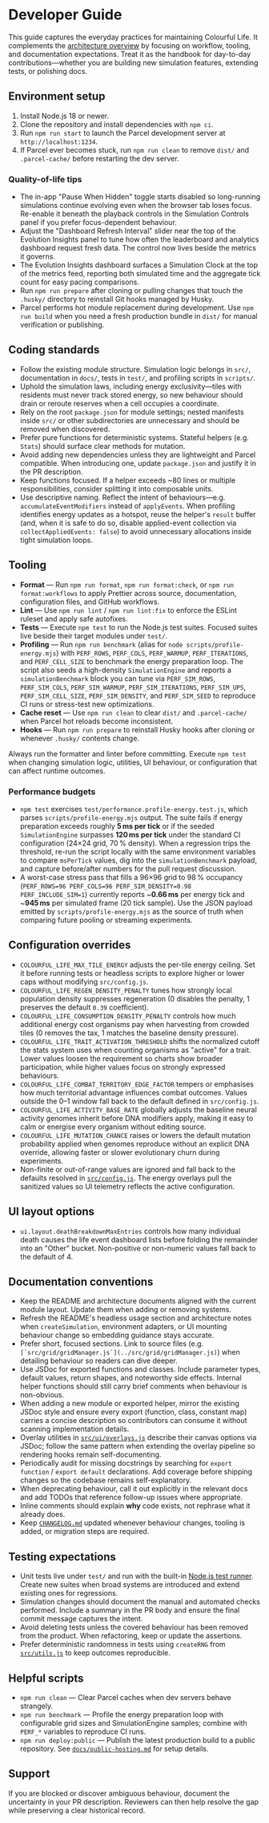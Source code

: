 # Developer Guide

This guide captures the everyday practices for maintaining Colourful Life. It
complements the [architecture overview](architecture-overview.md) by focusing on
workflow, tooling, and documentation expectations. Treat it as the handbook for
day-to-day contributions—whether you are building new simulation features,
extending tests, or polishing docs.

## Environment setup

1. Install Node.js 18 or newer.
2. Clone the repository and install dependencies with `npm ci`.
3. Run `npm run start` to launch the Parcel development server at
   `http://localhost:1234`.
4. If Parcel ever becomes stuck, run `npm run clean` to remove `dist/`
   and `.parcel-cache/` before restarting the dev server.

### Quality-of-life tips

- The in-app "Pause When Hidden" toggle starts disabled so long-running
  simulations continue evolving even when the browser tab loses focus. Re-enable
  it beneath the playback controls in the Simulation Controls panel if you
  prefer focus-dependent behaviour.
- Adjust the "Dashboard Refresh Interval" slider near the top of the Evolution
  Insights panel to tune how often the leaderboard and analytics dashboard
  request fresh data. The control now lives beside the metrics it governs.
- The Evolution Insights dashboard surfaces a Simulation Clock at the top of
  the metrics feed, reporting both simulated time and the aggregate tick count
  for easy pacing comparisons.
- Run `npm run prepare` after cloning or pulling changes that touch the
  `.husky/` directory to reinstall Git hooks managed by Husky.
- Parcel performs hot module replacement during development. Use
  `npm run build` when you need a fresh production bundle in `dist/` for manual
  verification or publishing.

## Coding standards

- Follow the existing module structure. Simulation logic belongs in `src/`,
  documentation in `docs/`, tests in `test/`, and profiling scripts in
  `scripts/`.
- Uphold the simulation laws, including energy exclusivity—tiles with residents must never track stored energy, so new behaviour should drain or reroute reserves when a cell occupies a coordinate.
- Rely on the root `package.json` for module settings; nested manifests inside
  `src/` or other subdirectories are unnecessary and should be removed when
  discovered.
- Prefer pure functions for deterministic systems. Stateful helpers (e.g.
  `Stats`) should surface clear methods for mutation.
- Avoid adding new dependencies unless they are lightweight and Parcel
  compatible. When introducing one, update `package.json` and justify it in the
  PR description.
- Keep functions focused. If a helper exceeds ~80 lines or multiple
  responsibilities, consider splitting it into composable units.
- Use descriptive naming. Reflect the intent of behaviours—e.g.
  `accumulateEventModifiers` instead of `applyEvents`. When profiling identifies
  energy updates as a hotspot, reuse the helper's `result` buffer (and, when it
  is safe to do so, disable applied-event collection via
  `collectAppliedEvents: false`) to avoid unnecessary allocations inside tight
  simulation loops.

## Tooling

- **Format** — Run `npm run format`, `npm run format:check`, or `npm run format:workflows` to apply Prettier across source, documentation, configuration files, and GitHub workflows.
- **Lint** — Use `npm run lint` / `npm run lint:fix` to enforce the ESLint ruleset and apply safe autofixes.
- **Tests** — Execute `npm test` to run the Node.js test suites. Focused suites live beside their target modules under `test/`.
- **Profiling** — Run `npm run benchmark` (alias for `node scripts/profile-energy.mjs`) with `PERF_ROWS`, `PERF_COLS`, `PERF_WARMUP`, `PERF_ITERATIONS`, and `PERF_CELL_SIZE` to benchmark the energy preparation loop. The script also seeds a high-density `SimulationEngine` and reports a `simulationBenchmark` block you can tune via `PERF_SIM_ROWS`, `PERF_SIM_COLS`, `PERF_SIM_WARMUP`, `PERF_SIM_ITERATIONS`, `PERF_SIM_UPS`, `PERF_SIM_CELL_SIZE`, `PERF_SIM_DENSITY`, and `PERF_SIM_SEED` to reproduce CI runs or stress-test new optimizations.
- **Cache reset** — Use `npm run clean` to clear `dist/` and `.parcel-cache/` when Parcel hot reloads become inconsistent.
- **Hooks** — Run `npm run prepare` to reinstall Husky hooks after cloning or whenever `.husky/` contents change.

Always run the formatter and linter before committing. Execute `npm test` when
changing simulation logic, utilities, UI behaviour, or configuration that can
affect runtime outcomes.

### Performance budgets

- `npm test` exercises `test/performance.profile-energy.test.js`, which parses
  `scripts/profile-energy.mjs` output. The suite fails if energy preparation
  exceeds roughly **5 ms per tick** or if the seeded `SimulationEngine`
  surpasses **120 ms per tick** under the standard CI configuration
  (24×24 grid, 70 % density). When a regression trips the threshold, re-run the
  script locally with the same environment variables to compare `msPerTick`
  values, dig into the `simulationBenchmark` payload, and capture before/after
  numbers for the pull request discussion.
- A worst-case stress pass that fills a 96×96 grid to 98 % occupancy
  (`PERF_ROWS=96 PERF_COLS=96 PERF_SIM_DENSITY=0.98 PERF_INCLUDE_SIM=1`)
  currently reports ~**0.66 ms** per energy tick and ~**945 ms** per simulated
  frame (20 tick sample). Use the JSON payload emitted by
  `scripts/profile-energy.mjs` as the source of truth when comparing future
  pooling or streaming experiments.

## Configuration overrides

- `COLOURFUL_LIFE_MAX_TILE_ENERGY` adjusts the per-tile energy ceiling. Set it
  before running tests or headless scripts to explore higher or lower caps
  without modifying `src/config.js`.
- `COLOURFUL_LIFE_REGEN_DENSITY_PENALTY` tunes how strongly local population
  density suppresses regeneration (0 disables the penalty, 1 preserves the
  default `0.39` coefficient).
- `COLOURFUL_LIFE_CONSUMPTION_DENSITY_PENALTY` controls how much additional
  energy cost organisms pay when harvesting from crowded tiles (0 removes the
  tax, 1 matches the baseline density pressure).
- `COLOURFUL_LIFE_TRAIT_ACTIVATION_THRESHOLD` shifts the normalized cutoff the
  stats system uses when counting organisms as "active" for a trait. Lower
  values loosen the requirement so charts show broader participation, while
  higher values focus on strongly expressed behaviours.
- `COLOURFUL_LIFE_COMBAT_TERRITORY_EDGE_FACTOR` tempers or emphasises how much
  territorial advantage influences combat outcomes. Values outside the 0–1
  window fall back to the default defined in `src/config.js`.
- `COLOURFUL_LIFE_ACTIVITY_BASE_RATE` globally adjusts the baseline neural
  activity genomes inherit before DNA modifiers apply, making it easy to calm or
  energise every organism without editing source.
- `COLOURFUL_LIFE_MUTATION_CHANCE` raises or lowers the default mutation
  probability applied when genomes reproduce without an explicit DNA override,
  allowing faster or slower evolutionary churn during experiments.
- Non-finite or out-of-range values are ignored and fall back to the defaults
  resolved in [`src/config.js`](../src/config.js). The energy overlays pull the
  sanitized values so UI telemetry reflects the active configuration.

## UI layout options

- `ui.layout.deathBreakdownMaxEntries` controls how many individual death causes
  the life event dashboard lists before folding the remainder into an "Other"
  bucket. Non-positive or non-numeric values fall back to the default of 4.

## Documentation conventions

- Keep the README and architecture documents aligned with the current module
  layout. Update them when adding or removing systems.
- Refresh the README's headless usage section and architecture notes when
  `createSimulation`, environment adapters, or UI mounting behaviour change so
  embedding guidance stays accurate.
- Prefer short, focused sections. Link to source files (e.g.
  ``[`src/grid/gridManager.js`](../src/grid/gridManager.js)``) when detailing
  behaviour so readers can dive deeper.
- Use JSDoc for exported functions and classes. Include parameter types,
  default values, return shapes, and noteworthy side effects. Internal helper
  functions should still carry brief comments when behaviour is non-obvious.
- When adding a new module or exported helper, mirror the existing JSDoc style
  and ensure every export (function, class, constant map) carries a concise
  description so contributors can consume it without scanning implementation
  details.
- Overlay utilities in [`src/ui/overlays.js`](../src/ui/overlays.js) describe
  their canvas options via JSDoc; follow the same pattern when extending the
  overlay pipeline so rendering hooks remain self-documenting.
- Periodically audit for missing docstrings by searching for `export function`
  / `export default` declarations. Add coverage before shipping changes so the
  codebase remains self-explanatory.
- When deprecating behaviour, call it out explicitly in the relevant docs and
  add TODOs that reference follow-up issues where appropriate.
- Inline comments should explain **why** code exists, not rephrase what it
  already does.
- Keep [`CHANGELOG.md`](../CHANGELOG.md) updated whenever behaviour changes,
  tooling is added, or migration steps are required.

## Testing expectations

- Unit tests live under `test/` and run with the built-in
  [Node.js test runner](https://nodejs.org/api/test.html). Create new suites
  when broad systems are introduced and extend existing ones for regressions.
- Simulation changes should document the manual and automated checks performed.
  Include a summary in the PR body and ensure the final commit message captures
  the intent.
- Avoid deleting tests unless the covered behaviour has been removed from the
  product. When refactoring, keep or update the assertions.
- Prefer deterministic randomness in tests using `createRNG` from
  [`src/utils.js`](../src/utils.js) to keep outcomes reproducible.

## Helpful scripts

- `npm run clean` — Clear Parcel caches when dev servers behave strangely.
- `npm run benchmark` — Profile the energy preparation loop with configurable
  grid sizes and SimulationEngine samples; combine with `PERF_*` variables to
  reproduce CI runs.
- `npm run deploy:public` — Publish the latest production build to a public
  repository. See [`docs/public-hosting.md`](public-hosting.md) for setup
  details.

## Support

If you are blocked or discover ambiguous behaviour, document the uncertainty in
your PR description. Reviewers can then help resolve the gap while preserving a
clear historical record.
